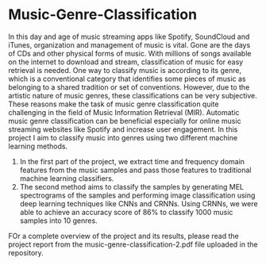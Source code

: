# Music-Genre-Classification

In this day and age of music streaming apps like Spotify, SoundCloud and iTunes, organization and management of music is vital. Gone are the days of CDs and other physical forms of music. With millions of songs available on the internet to download and stream, classification of music for easy retrieval is needed. One way to classify music is according to its genre, which is a conventional category that identifies some pieces of music as belonging to a shared tradition or set of conventions. However, due to the artistic nature of music genres, these classifications can be very subjective. These reasons make the task of music genre classification quite challenging in the field of Music Information Retrieval (MIR). Automatic music genre classification can be beneficial especially for online music streaming websites like Spotify and increase user engagement. In this project I aim to classify music into genres using two different machine learning methods. 

1. In the first part of the project, we extract time and frequency domain features from the music samples and pass those features to traditional machine learning classifiers. 
2. The second method aims to classify the samples by generating MEL spectrograms of the samples and performing image classification using deep learning techniques like CNNs and CRNNs. Using CRNNs, we were able to achieve an accuracy score of 86% to classify 1000 music samples into 10 genres.

FOr a complete overview of the project and its results, please read the project report from the music-genre-classification-2.pdf file uploaded in the repository. 
